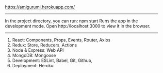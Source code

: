 https://amigurumi.herokuapp.com/ 

--------------------
In the project directory, you can run: npm start
Runs the app in the development mode. 
Open http://localhost:3000 to view it in the browser.

---------------

1. React: Components, Props, Events, Router, Axios
2. Redux: Store, Reducers, Actions
3. Node & Express: Web API
4. MongoDB: Mongoose
5. Development: ESLint, Babel, Git, Github, 
6. Deployment: Heroku
